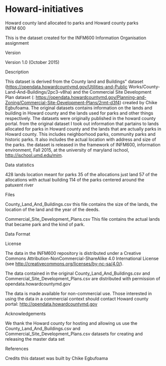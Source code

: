 # Howard-initiatives
Howard county land allocated to parks and Howard county parks  
INFM 600

This is the dataset created for the INFM600 Information Organisation assignment

Version

Version 1.0 (October 2015)

Description

This dataset is derived from the County land and Buildings" dataset  (https://opendata.howardcountymd.gov/Utilities-and-Public Works/County-Land-And-Buildings/2pc3-v8ha) 
and the Commercial Site Development Plan dataset (: https://opendata.howardcountymd.gov/Planning-and-Zoning/Commercial-Site-Development-Plans/2rmt-d3f4) created by Chike Egbufoama.
 The original datasets contains information on the lands and building in Howard county and the lands used for parks and other things respectively. The datasets were originally published
 in the howard county portal.
 from the original dataset I took out information that partains to lands allocated for parks in Howard county and the lands that are actually parks in Howard county. This includes neighborhood parks,
  community parks and historic parks. It also includes the actual location with address and size  of the parks.
  the dataset is released in the framework of INFM600, information environment, Fall 2015, at the university of maryland ischool, http://ischool.umd.edu/mim.
  
  Data statistics
  
  428 lands location meant for parks
  35 of the allocations just land
  57 of the allocations with actual building
  114 of the parks centered around the patuxent river
 
 
 Files
 
 County_Land_And_Buildings.csv
 this file contains the size of the lands, the location of the land and the year of the deeds.
 
 Commercial_Site_Development_Plans.csv
 This file contains the actual lands that became park and the kind of park.
 
 
 Data Format
 
 
 
 
 License
 
 The data in the INFM600 repository is distributed under a Creative Commons 
Attribution-NonCommercial-ShareAlike 4.0 International License (see 
http://creativecommons.org/licenses/by-nc-sa/4.0/).

The data contained in the original County_Land_And_Buildings.csv and Commercial_Site_Development_Plans.csv are distributed with 
permission of opendata.howardcountymd.gov

The data is made available for non-commercial use. Those interested in using the data 
in a commercial context should contact Howard county portal: http://opendata.howardcountymd.gov



Acknowledgements

We thank the Howard county for hosting and allowing us use the County_Land_And_Buildings.csv 
and Commercial_Site_Development_Plans.csv datasets for creating and releasing the master data set

References


Credits
this dataset was built by Chike Egbufoama

